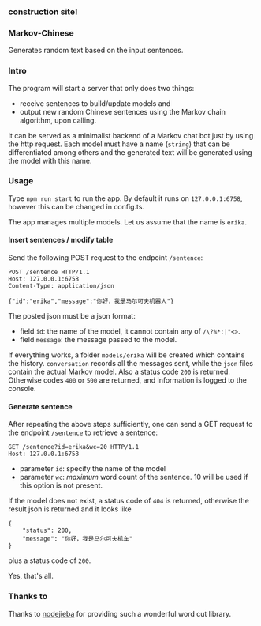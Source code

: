 ### construction site!

### Markov-Chinese

Generates random text based on the input sentences.

### Intro

The program will start a server that only does two things:
* receive sentences to build/update models and 
* output new random Chinese sentences using the Markov chain algorithm, upon calling. 

It can be served as a minimalist backend of a Markov chat bot just by using the http request. Each model must have a name (`string`) that can be differentiated among others and the generated text will be generated using the model with this name.

### Usage

Type `npm run start` to run the app. By default it runs on `127.0.0.1:6758`, however this can be changed in config.ts.

The app manages multiple models. Let us assume that the name is `erika`.

#### Insert sentences / modify table

Send the following POST request to the endpoint `/sentence`:
```
POST /sentence HTTP/1.1
Host: 127.0.0.1:6758
Content-Type: application/json

{"id":"erika","message":"你好，我是马尔可夫机器人"}
```
The posted json must be a json format:
* field `id`: the name of the model, it cannot contain any of `/\?%*:|"<>`. 
* field `message`: the message passed to the model.

If everything works, a folder `models/erika` will be created which contains the history. `conversation` records all the messages sent, while the `json` files contain the actual Markov model. Also a status code `200` is returned. Otherwise codes `400` or `500` are returned, and information is logged to the console.

#### Generate sentence

After repeating the above steps sufficiently, one can send a GET request to the endpoint `/sentence` to retrieve a sentence:
```
GET /sentence?id=erika&wc=20 HTTP/1.1
Host: 127.0.0.1:6758
```
* parameter `id`: specify the name of the model
* parameter `wc`: *maximum* word count of the sentence. 10 will be used if this option is not present.

If the model does not exist, a status code of `404` is returned, otherwise the result json is returned and it looks like
```
{
    "status": 200,
    "message": "你好，我是马尔可夫机车"
}
```
plus a status code of `200`.

Yes, that's all.

### Thanks to
Thanks to [nodejieba](https://github.com/yanyiwu/nodejieba) for providing such a wonderful word cut library.

